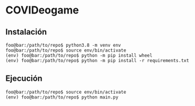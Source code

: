 # COVIDeogame
## Instalación
```console
foo@bar:/path/to/repo$ python3.8 -m venv env
foo@bar:/path/to/repo$ source env/bin/activate
(env) foo@bar:/path/to/repo$ python -m pip install wheel
(env) foo@bar:/path/to/repo$ python -m pip install -r requirements.txt
```
## Ejecución
```console
foo@bar:/path/to/repo$ source env/bin/activate
(env) foo@bar:/path/to/repo$ python main.py
```

